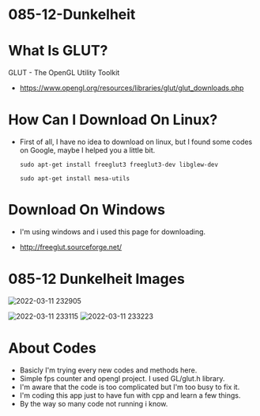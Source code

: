 # 085-12-Dunkelheit

# What Is GLUT?
GLUT - The OpenGL Utility Toolkit
* https://www.opengl.org/resources/libraries/glut/glut_downloads.php

# How Can I Download On Linux?
- First of all, I have no idea to download on linux, but I found some codes on Google, maybe I helped you a little bit.

  ```sudo apt-get install freeglut3 freeglut3-dev libglew-dev```
  
  ```sudo apt-get install mesa-utils```

# Download On Windows
- I'm using windows and i used this page for downloading.
*  http://freeglut.sourceforge.net/







# 085-12 Dunkelheit Images

![2022-03-11 232905](https://user-images.githubusercontent.com/66999194/157958332-6b5de114-2407-45d2-9d2c-143912f0087f.png)

![2022-03-11 233115](https://user-images.githubusercontent.com/66999194/157958348-f4190933-324f-4c7a-aae2-73e95c7e4321.png)
![2022-03-11 233223](https://user-images.githubusercontent.com/66999194/157958395-6814bca6-fb3e-4ae5-acdb-25605ec2a2cf.png)


  
# About Codes
- Basicly I'm trying every new codes and methods here. 
- Simple fps counter and opengl project.
  I used GL/glut.h library.
- I'm aware that the code is too complicated but I'm too busy to fix it. 
- I'm coding this app just to have fun with cpp and learn a few things.
- By the way so many code not running i know.
